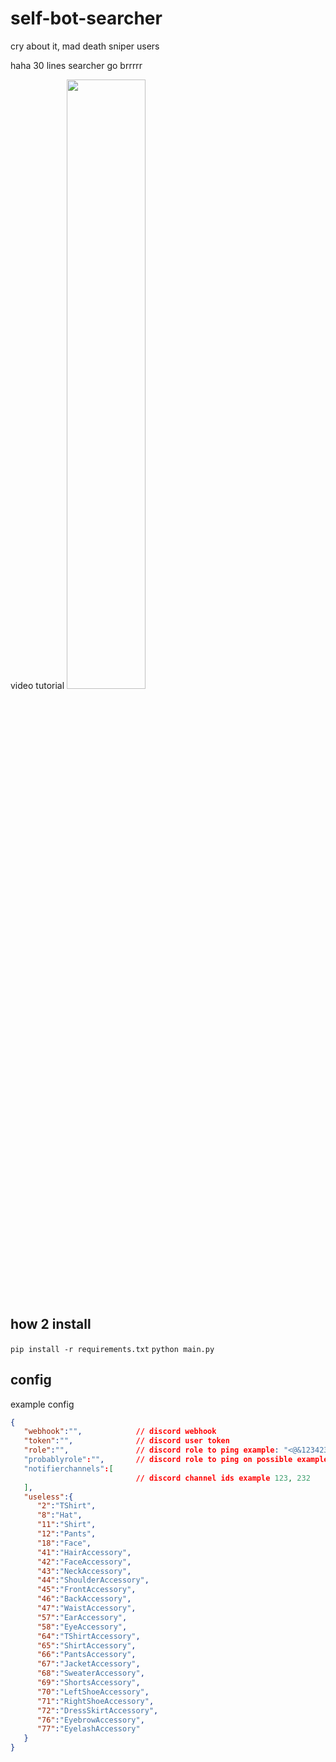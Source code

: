 # self-bot-searcher
cry about it, mad death sniper users

haha 30 lines searcher go brrrrr

video tutorial
[<img src="https://i.ytimg.com/vi/LonHG1Ue4ek/maxresdefault.jpg" width="50%">](https://www.youtube.com/watch?v=LonHG1Ue4ek "self-bot-searcher")

## how 2 install
`pip install -r requirements.txt`
`python main.py`

## config
example config
```json
{
   "webhook":"", 			// discord webhook
   "token":"",   			// discord user token
   "role":"",    			// discord role to ping example: "<@&123423>"
   "probablyrole":"", 		// discord role to ping on possible example: "<@&123423>"
   "notifierchannels":[
							// discord channel ids example 123, 232
   ],
   "useless":{
      "2":"TShirt",
      "8":"Hat",
      "11":"Shirt",
      "12":"Pants",
      "18":"Face",
      "41":"HairAccessory",
      "42":"FaceAccessory",
      "43":"NeckAccessory",
      "44":"ShoulderAccessory",
      "45":"FrontAccessory",
      "46":"BackAccessory",
      "47":"WaistAccessory",
      "57":"EarAccessory",
      "58":"EyeAccessory",
      "64":"TShirtAccessory",
      "65":"ShirtAccessory",
      "66":"PantsAccessory",
      "67":"JacketAccessory",
      "68":"SweaterAccessory",
      "69":"ShortsAccessory",
      "70":"LeftShoeAccessory",
      "71":"RightShoeAccessory",
      "72":"DressSkirtAccessory",
      "76":"EyebrowAccessory",
      "77":"EyelashAccessory"
   }
}
```

